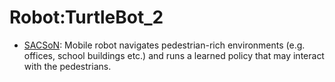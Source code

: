 # Robot:TurtleBot_2

- [SACSoN](oed-playground/tree/master/pages/datasets/berkeley_gnm_sac_son.md): Mobile robot navigates pedestrian-rich environments (e.g. offices, school buildings etc.) and runs a learned policy that may interact with the pedestrians.
